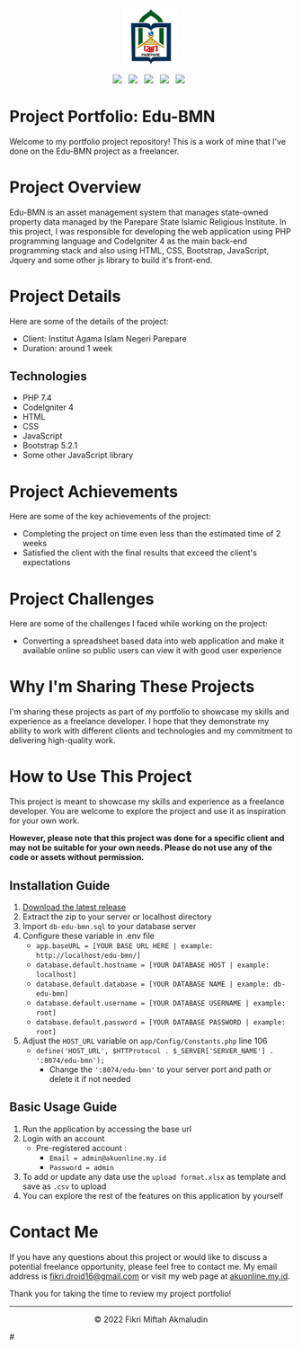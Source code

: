 <p align="center">
<img src="public/assets/img/logo.png" alt"IAIN Parepare logo" width="20%"></img>
<br>
<div align="center">
<img src="https://img.shields.io/badge/App Version-1.0-orange"></img> &nbsp; 
<img src="https://img.shields.io/badge/PHP%20Version-7.4-blue"></img> &nbsp;
<img src="https://img.shields.io/badge/CodeIgniter-4.2.6-red"></img> &nbsp;
<img src="https://img.shields.io/badge/Bootstrap-5.2.1-blueviolet"></img> &nbsp;
<img src="https://img.shields.io/badge/JQuery-3.6.1-blue"></img> &nbsp;
</div>
</p>

# Project Portfolio: Edu-BMN

Welcome to my portfolio project repository! This is a work of mine that I've done on the Edu-BMN project as a freelancer.

# Project Overview

Edu-BMN is an asset management system that manages state-owned property data managed by the Parepare State Islamic Religious Institute. In this project, I was responsible for developing the web application using PHP programming language and CodeIgniter 4 as the main back-end programming stack and also using HTML, CSS, Bootstrap, JavaScript, Jquery and some other js library to build it's front-end.

# Project Details

Here are some of the details of the project:

- Client: Institut Agama Islam Negeri Parepare
- Duration: around 1 week

## Technologies

- PHP 7.4
- CodeIgniter 4
- HTML
- CSS
- JavaScript
- Bootstrap 5.2.1
- Some other JavaScript library

# Project Achievements

Here are some of the key achievements of the project:

- Completing the project on time even less than the estimated time of 2 weeks
- Satisfied the client with the final results that exceed the client's expectations

# Project Challenges

Here are some of the challenges I faced while working on the project:

- Converting a spreadsheet based data into web application and make it available online so public users can view it with good user experience

# Why I'm Sharing These Projects

I'm sharing these projects as part of my portfolio to showcase my skills and experience as a freelance developer. I hope that they demonstrate my ability to work with different clients and technologies and my commitment to delivering high-quality work.

# How to Use This Project

This project is meant to showcase my skills and experience as a freelance developer. You are welcome to explore the project and use it as inspiration for your own work.

**However, please note that this project was done for a specific client and may not be suitable for your own needs. Please do not use any of the code or assets without permission.**

## Installation Guide

1. [Download the latest release](https://github.com/vkr16/edu-bmn/releases)
2. Extract the zip to your server or localhost directory
3. Import `db-edu-bmn.sql` to your database server
4. Configure these variable in .env file
   - `app.baseURL = [YOUR BASE URL HERE | example: http://localhost/edu-bmn/]`
   - `database.default.hostname = [YOUR DATABASE HOST | example: localhost]`
   - `database.default.database = [YOUR DATABASE NAME | example: db-edu-bmn]`
   - `database.default.username = [YOUR DATABASE USERNAME | example: root]`
   - `database.default.password = [YOUR DATABASE PASSWORD | example: root]`
5. Adjust the `HOST_URL` variable on `app/Config/Constants.php` line 106
   - `define('HOST_URL', $HTTProtocol . $_SERVER['SERVER_NAME'] . ':8074/edu-bmn');`
     - Change the `':8074/edu-bmn'` to your server port and path or delete it if not needed

## Basic Usage Guide

1. Run the application by accessing the base url
2. Login with an account
   - Pre-registered account :
     - `Email = admin@akuonline.my.id`
     - `Password = admin`
3. To add or update any data use the `upload format.xlsx` as template and save as `.csv` to upload
4. You can explore the rest of the features on this application by yourself

# Contact Me

If you have any questions about this project or would like to discuss a potential freelance opportunity, please feel free to contact me. My email address is fikri.droid16@gmail.com or visit my web page at [akuonline.my.id](https://akuonline.my.id).

Thank you for taking the time to review my project portfolio!

<hr>
<p align="center">&copy; 2022 Fikri Miftah Akmaludin </p>
# 
